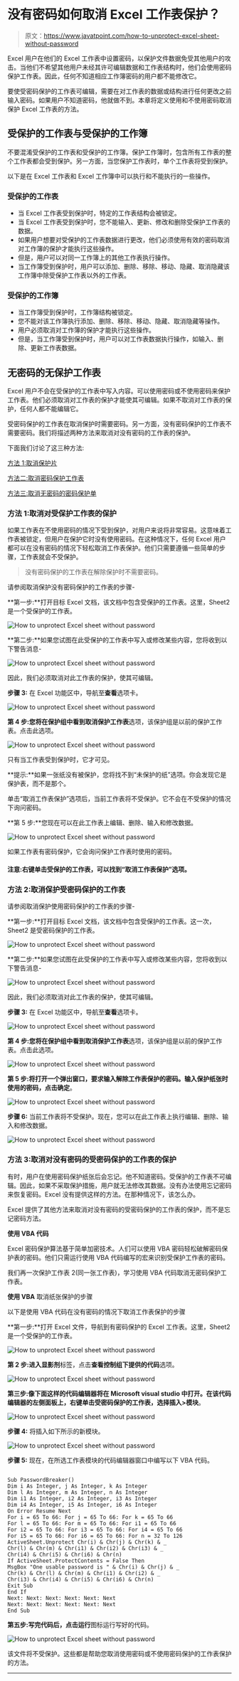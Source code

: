 # 没有密码如何取消 Excel 工作表保护？

> 原文：<https://www.javatpoint.com/how-to-unprotect-excel-sheet-without-password>

Excel 用户在他们的 Excel 工作表中设置密码，以保护文件数据免受其他用户的攻击。当他们不希望其他用户未经其许可编辑数据和工作表结构时，他们会使用密码保护工作表。因此，任何不知道相应工作簿密码的用户都不能修改它。

要使受密码保护的工作表可编辑，需要在对工作表的数据或结构进行任何更改之前输入密码。如果用户不知道密码，他就做不到。本章将定义使用和不使用密码取消保护 Excel 工作表的方法。

## 受保护的工作表与受保护的工作簿

不要混淆受保护的工作表和受保护的工作簿。保护工作簿时，包含所有工作表的整个工作表都会受到保护。另一方面，当您保护工作表时，单个工作表将受到保护。

以下是在 Excel 工作表和 Excel 工作簿中可以执行和不能执行的一些操作。

### 受保护的工作表

*   当 Excel 工作表受到保护时，特定的工作表结构会被锁定。
*   当 Excel 工作表受到保护时，您不能输入、更新、修改和删除受保护工作表的数据。
*   如果用户想要对受保护的工作表数据进行更改，他们必须使用有效的密码取消对工作簿的保护才能执行这些操作。
*   但是，用户可以对同一工作簿上的其他工作表执行操作。
*   当工作簿受到保护时，用户可以添加、删除、移除、移动、隐藏、取消隐藏该工作簿中除受保护工作表以外的工作表。

### 受保护的工作簿

*   当工作簿受到保护时，工作簿结构被锁定。
*   您不能对该工作簿执行添加、删除、移除、移动、隐藏、取消隐藏等操作。
*   用户必须取消对工作簿的保护才能执行这些操作。
*   但是，当工作簿受到保护时，用户可以对工作表数据执行操作，如输入、删除、更新工作表数据。

## 无密码的无保护工作表

Excel 用户不会在受保护的工作表中写入内容。可以使用密码或不使用密码来保护工作表。他们必须取消对工作表的保护才能使其可编辑。如果不取消对工作表的保护，任何人都不能编辑它。

受密码保护的工作表在取消保护时需要密码。另一方面，没有密码保护的工作表不需要密码。我们将描述两种方法来取消对没有密码的工作表的保护。

下面我们讨论了这三种方法:

[方法 1:取消保护片](#Method1)

[方法二:取消密码保护工作表](#Method2)

[方法三:取消无密码的密码保护单](#Method3)

### 方法 1:取消对受保护工作表的保护

如果工作表在不使用密码的情况下受到保护，对用户来说将非常容易。这意味着工作表被锁定，但用户在保护它时没有使用密码。在这种情况下，任何 Excel 用户都可以在没有密码的情况下轻松取消工作表保护。他们只需要遵循一些简单的步骤，工作表就会不受保护。

> 没有密码保护的工作表在解除保护时不需要密码。

请参阅取消保护没有密码保护的工作表的步骤-

**第一步:**打开目标 Excel 文档，该文档中包含受保护的工作表。这里，Sheet2 是一个受保护的工作表。

![How to unprotect Excel sheet without password](img/472935959197505c25813167660cf6e6.png)

**第二步:**如果您试图在此受保护的工作表中写入或修改某些内容，您将收到以下警告消息-

![How to unprotect Excel sheet without password](img/8fc2a15f64737c6b05f8967995d54fe0.png)

因此，我们必须取消对此工作表的保护，使其可编辑。

**步骤 3:** 在 Excel 功能区中，导航至**查看**选项卡。

![How to unprotect Excel sheet without password](img/1b1cbee8df26096dbf34c55e925060f0.png)

**第 4 步:**您将在保护组中看到**取消保护工作表**选项，该保护组是以前的保护工作表。点击此选项。

![How to unprotect Excel sheet without password](img/a5a7af9b35b5d8a00b2a3334c36dfd16.png)

只有当工作表受到保护时，它才可见。

**提示:**如果一张纸没有被保护，您将找不到“未保护的纸”选项。你会发现它是保护表，而不是那个。

单击“取消工作表保护”选项后，当前工作表将不受保护。它不会在不受保护的情况下询问密码。

**第 5 步:**您现在可以在此工作表上编辑、删除、输入和修改数据。

![How to unprotect Excel sheet without password](img/0fee10bc893d42926327700fc6a71d25.png)

如果工作表有密码保护，它会询问保护工作表时使用的密码。

#### 注意:右键单击受保护的工作表，可以找到“取消工作表保护”选项。

### 方法 2:取消保护受密码保护的工作表

请参阅取消保护使用密码保护的工作表的步骤-

**第一步:**打开目标 Excel 文档，该文档中包含受保护的工作表。这一次，Sheet2 是受密码保护的工作表。

![How to unprotect Excel sheet without password](img/fdd6f8f44ba29f145ab91fb185ff9c64.png)

**第二步:**如果您试图在此受保护的工作表中写入或修改某些内容，您将收到以下警告消息-

![How to unprotect Excel sheet without password](img/0bbdd83f7dd21ac526bf5c958ff04250.png)

因此，我们必须取消对此工作表的保护，使其可编辑。

**步骤 3:** 在 Excel 功能区中，导航至**查看**选项卡。

![How to unprotect Excel sheet without password](img/7e8684dd055faf09a91fc5cf1d1ace27.png)

**第 4 步:**您将在保护组中看到**取消保护工作表**选项，该保护组是以前的保护工作表。点击此选项。

![How to unprotect Excel sheet without password](img/52a87d4df37b7c0cfddacca3a197a8cd.png)

**第 5 步:**将打开一个弹出窗口，要求输入解除工作表保护的密码。输入保护纸张时使用的密码，点击**确定**。

![How to unprotect Excel sheet without password](img/ad39cbfffcf9217f94ed6ac04f8e78b1.png)

**步骤 6:** 当前工作表将不受保护。现在，您可以在此工作表上执行编辑、删除、输入和修改数据。

![How to unprotect Excel sheet without password](img/87fdc6ef0944d5921020da7255e6e884.png)

### 方法 3:取消对没有密码的受密码保护的工作表的保护

有时，用户在使用密码保护纸张后会忘记。他不知道密码。受保护的工作表不可编辑。因此，如果不采取保护措施，用户就无法修改其数据。没有办法使用忘记密码来恢复密码。Excel 没有提供这样的方法。在那种情况下，该怎么办。

Excel 提供了其他方法来取消对没有密码的受密码保护的工作表的保护，而不是忘记密码方法。

**使用 VBA 代码**

Excel 密码保护算法基于简单加密技术。人们可以使用 VBA 密码轻松破解密码保护表的密码。他们只需运行使用 VBA 代码编写的宏来识别受保护工作表的密码。

我们再一次保护工作表 2(同一张工作表)，学习使用 VBA 代码取消无密码保护工作表。

**使用 VBA** 取消纸张保护的步骤

以下是使用 VBA 代码在没有密码的情况下取消工作表保护的步骤

**第一步:**打开 Excel 文件，导航到有密码保护的 Excel 工作表。这里，Sheet2 是一个受保护的工作表。

![How to unprotect Excel sheet without password](img/b124446b7560e7098b3ce25a9778aff0.png)

**第 2 步:**进入**显影剂**标签，点击**查看控制组下提供的代码**选项。

![How to unprotect Excel sheet without password](img/83da6b339297e512406704edc08d9429.png)

**第三步:**像下面这样的代码编辑器将在 Microsoft visual studio 中打开。在该代码编辑器的左侧面板上，右键单击受密码保护的工作表，选择**插入>模块**。

![How to unprotect Excel sheet without password](img/0f7c524648620efa7510e02bc50c7274.png)

**步骤 4:** 将插入如下所示的新模块。

![How to unprotect Excel sheet without password](img/6458448e6fba05916b74bbba77345b82.png)

**步骤 5:** 现在，在所选工作表模块的代码编辑器窗口中编写以下 VBA 代码。

```

Sub PasswordBreaker()
Dim i As Integer, j As Integer, k As Integer
Dim l As Integer, m As Integer, n As Integer
Dim i1 As Integer, i2 As Integer, i3 As Integer
Dim i4 As Integer, i5 As Integer, i6 As Integer
On Error Resume Next
For i = 65 To 66: For j = 65 To 66: For k = 65 To 66
For l = 65 To 66: For m = 65 To 66: For i1 = 65 To 66
For i2 = 65 To 66: For i3 = 65 To 66: For i4 = 65 To 66
For i5 = 65 To 66: For i6 = 65 To 66: For n = 32 To 126
ActiveSheet.Unprotect Chr(i) & Chr(j) & Chr(k) & _
Chr(l) & Chr(m) & Chr(i1) & Chr(i2) & Chr(i3) & _
Chr(i4) & Chr(i5) & Chr(i6) & Chr(n)
If ActiveSheet.ProtectContents = False Then
MsgBox "One usable password is " & Chr(i) & Chr(j) & _
Chr(k) & Chr(l) & Chr(m) & Chr(i1) & Chr(i2) & _
Chr(i3) & Chr(i4) & Chr(i5) & Chr(i6) & Chr(n)
Exit Sub
End If
Next: Next: Next: Next: Next: Next
Next: Next: Next: Next: Next: Next
End Sub

```

**第五步:**写完代码后，点击**运行**图标运行写好的代码。

![How to unprotect Excel sheet without password](img/4780c0df957c2c341303118c2565e3c7.png)

该文件将不受保护。这些都是帮助您取消使用密码或不使用密码保护的工作表保护的方法。

* * *